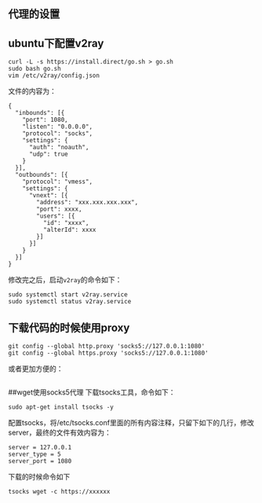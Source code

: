 ## 代理的设置
## ubuntu下配置v2ray
```
curl -L -s https://install.direct/go.sh > go.sh
sudo bash go.sh
vim /etc/v2ray/config.json
```
文件的内容为：
```
{
  "inbounds": [{
    "port": 1080,
    "listen": "0.0.0.0",
    "protocol": "socks",
    "settings": {
      "auth": "noauth",
      "udp": true
    }
  }],
  "outbounds": [{
    "protocol": "vmess",
    "settings": {
      "vnext": [{
        "address": "xxx.xxx.xxx.xxx",
        "port": xxxx,
        "users": [{
          "id": "xxxx",
          "alterId": xxxx
        }]
      }]
    }
  }]
}
```
修改完之后，启动`v2ray`的命令如下：
```
sudo systemctl start v2ray.service
sudo systemctl status v2ray.service
```

## 下载代码的时候使用proxy
```
git config --global http.proxy 'socks5://127.0.0.1:1080'
git config --global https.proxy 'socks5://127.0.0.1:1080'
```
或者更加方便的：
```
```
##wget使用socks5代理
下载tsocks工具，命令如下：
```
sudo apt-get install tsocks -y
```
配置tsocks，将/etc/tsocks.conf里面的所有内容注释，只留下如下的几行，修改server，最终的文件有效内容为：
```
server = 127.0.0.1
server_type = 5
server_port = 1080
```
下载的时候命令如下
```
tsocks wget -c https://xxxxxx
```
